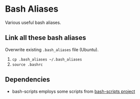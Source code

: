 # Bash Aliases
Various useful bash aliases.

## Link all these bash aliases
Overwrite existing `.bash_aliases` file (Ubuntu).

1. `cp .bash_aliases ~/.bash_aliases`
2. `source .bashrc`

## Dependencies
* bash-scripts employs some scripts from [bash-scripts project](https://github.com/mrupgradable/bash-scripts)
